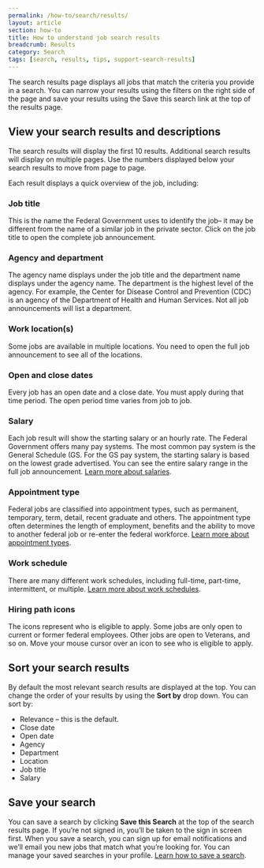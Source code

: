 ```yaml
---
permalink: /how-to/search/results/
layout: article
section: how-to
title: How to understand job search results
breadcrumb: Results
category: Search
tags: [search, results, tips, support-search-results]
---
```


The search results page displays all jobs that match the criteria you provide in a search. You can narrow your results using the filters on the right side of the page and save your results using the Save this search link at the top of the results page.

## View your search results and descriptions
The search results will display the first 10 results. Additional search results will display on multiple pages. Use the numbers displayed below your search results to move from page to page.

Each result displays a quick overview of the job, including:

### Job title
This is the name the Federal Government uses to identify the job– it may be different from the name of a similar job in the private sector. Click on the job title to open the complete job announcement.

### Agency and department
The agency name displays under the job title and the department name displays under the agency name.  The department is the highest level of the agency. For example, the Center for Disease Control and Prevention (CDC) is an agency of the Department of Health and Human Services. Not all job announcements will list a department.

### Work location(s)
Some jobs are available in multiple locations. You need to open the full job announcement to see all of the locations.

### Open and close dates
Every job has an open date and a close date.  You must apply during that time period.  The open period time varies from job to job.

### Salary
Each job result will show the starting salary or an hourly rate. The Federal Government offers many pay systems. The most common pay system is the General Schedule (GS. For the GS pay system, the starting salary is based on the lowest grade advertised. You can see the entire salary range in the full job announcement.  [Learn more about salaries](../filters/pay).

### Appointment type
Federal jobs are classified into appointment types, such as permanent, temporary, term, detail, recent graduate and others. The appointment type often determines the length of employment, benefits and the ability to move to another federal job or re-enter the federal workforce. [Learn more about appointment types](../../../working-in-government/appointments/).

### Work schedule
There are many different work schedules, including full-time, part-time, intermittent, or multiple.  [Learn more about work schedules](../../../working-in-government/pay-and-leave/work-schedules/).

### Hiring path icons
The icons represent who is eligible to apply.  Some jobs are only open to current or former federal employees.  Other jobs are open to Veterans, and so on. Move your mouse cursor over an icon to see who is eligible to apply.

## Sort your search results
By default the most relevant search results are displayed at the top. You can change the order of your results by using the **Sort by** drop down. You can sort by:

* Relevance – this is the default.
* Close date
* Open date
* Agency
* Department
* Location
* Job title
* Salary

## Save your search
You can save a search by clicking **Save this Search** at the top of the search results page. If you’re not signed in, you’ll be taken to the sign in screen first. When you save a search, you can sign up for email notifications and we’ll email you new jobs that match what you’re looking for.  You can manage your saved searches in your profile. [Learn how to save a search](../save/).

